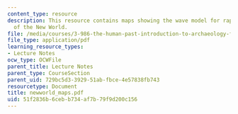```yaml
---
content_type: resource
description: This resource contains maps showing the wave model for rapid peopling
  of the New World.
file: /media/courses/3-986-the-human-past-introduction-to-archaeology-fall-2006/51f2836b6cebb734af7b79f9d200c156_newworld_maps.pdf
file_type: application/pdf
learning_resource_types:
- Lecture Notes
ocw_type: OCWFile
parent_title: Lecture Notes
parent_type: CourseSection
parent_uid: 729bc5d3-3929-51ab-fbce-4e57838fb743
resourcetype: Document
title: newworld_maps.pdf
uid: 51f2836b-6ceb-b734-af7b-79f9d200c156
---
```

